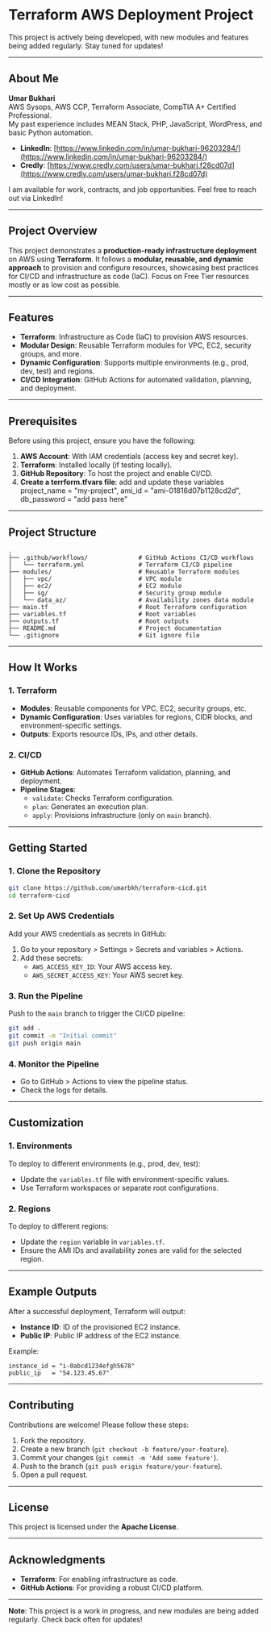 # Terraform AWS Deployment Project

This project is actively being developed, with new modules and features being added regularly. Stay tuned for updates!

---

## About Me

**Umar Bukhari**  
AWS Sysops, AWS CCP, Terraform Associate, CompTIA A+ Certified Professional.  
My past experience includes MEAN Stack, PHP, JavaScript, WordPress, and basic Python automation.  

- **LinkedIn**: [https://www.linkedin.com/in/umar-bukhari-96203284/](https://www.linkedin.com/in/umar-bukhari-96203284/)  
- **Credly**: [https://www.credly.com/users/umar-bukhari.f28cd07d](https://www.credly.com/users/umar-bukhari.f28cd07d)  

I am available for work, contracts, and job opportunities. Feel free to reach out via LinkedIn!

---

## Project Overview

This project demonstrates a **production-ready infrastructure deployment** on AWS using **Terraform**. It follows a **modular, reusable, and dynamic approach** to provision and configure resources, showcasing best practices for CI/CD and infrastructure as code (IaC). Focus on Free Tier resources mostly or as low cost as possible. 

---

## Features

- **Terraform**: Infrastructure as Code (IaC) to provision AWS resources.
- **Modular Design**: Reusable Terraform modules for VPC, EC2, security groups, and more.
- **Dynamic Configuration**: Supports multiple environments (e.g., prod, dev, test) and regions.
- **CI/CD Integration**: GitHub Actions for automated validation, planning, and deployment.

---

## Prerequisites

Before using this project, ensure you have the following:

1. **AWS Account**: With IAM credentials (access key and secret key).
2. **Terraform**: Installed locally (if testing locally).
3. **GitHub Repository**: To host the project and enable CI/CD.
4. **Create a terrform.tfvars file**: add and update these variables project_name = "my-project", ami_id = "ami-01816d07b1128cd2d", db_password = "add pass here" 

---

## Project Structure

```
.
├── .github/workflows/              # GitHub Actions CI/CD workflows
│   └── terraform.yml               # Terraform CI/CD pipeline
├── modules/                        # Reusable Terraform modules
│   ├── vpc/                        # VPC module
│   ├── ec2/                        # EC2 module
│   ├── sg/                         # Security group module
│   └── data_az/                    # Availability zones data module
├── main.tf                         # Root Terraform configuration
├── variables.tf                    # Root variables
├── outputs.tf                      # Root outputs
├── README.md                       # Project documentation
└── .gitignore                      # Git ignore file
```

---

## How It Works

### 1. **Terraform**
- **Modules**: Reusable components for VPC, EC2, security groups, etc.
- **Dynamic Configuration**: Uses variables for regions, CIDR blocks, and environment-specific settings.
- **Outputs**: Exports resource IDs, IPs, and other details.

### 2. **CI/CD**
- **GitHub Actions**: Automates Terraform validation, planning, and deployment.
- **Pipeline Stages**:
  - `validate`: Checks Terraform configuration.
  - `plan`: Generates an execution plan.
  - `apply`: Provisions infrastructure (only on `main` branch).

---

## Getting Started

### 1. **Clone the Repository**
```bash
git clone https://github.com/umarbkh/terraform-cicd.git
cd terraform-cicd
```

### 2. **Set Up AWS Credentials**
Add your AWS credentials as secrets in GitHub:
1. Go to your repository > Settings > Secrets and variables > Actions.
2. Add these secrets:
   - `AWS_ACCESS_KEY_ID`: Your AWS access key.
   - `AWS_SECRET_ACCESS_KEY`: Your AWS secret key.

### 3. **Run the Pipeline**
Push to the `main` branch to trigger the CI/CD pipeline:
```bash
git add .
git commit -m "Initial commit"
git push origin main
```

### 4. **Monitor the Pipeline**
- Go to GitHub > Actions to view the pipeline status.
- Check the logs for details.

---

## Customization

### 1. **Environments**
To deploy to different environments (e.g., prod, dev, test):
- Update the `variables.tf` file with environment-specific values.
- Use Terraform workspaces or separate root configurations.

### 2. **Regions**
To deploy to different regions:
- Update the `region` variable in `variables.tf`.
- Ensure the AMI IDs and availability zones are valid for the selected region.

---

## Example Outputs

After a successful deployment, Terraform will output:
- **Instance ID**: ID of the provisioned EC2 instance.
- **Public IP**: Public IP address of the EC2 instance.

Example:
```hcl
instance_id = "i-0abcd1234efgh5678"
public_ip   = "54.123.45.67"
```

---

## Contributing

Contributions are welcome! Please follow these steps:
1. Fork the repository.
2. Create a new branch (`git checkout -b feature/your-feature`).
3. Commit your changes (`git commit -m 'Add some feature'`).
4. Push to the branch (`git push origin feature/your-feature`).
5. Open a pull request.

---

## License

This project is licensed under the **Apache License**.

---

## Acknowledgments

- **Terraform**: For enabling infrastructure as code.
- **GitHub Actions**: For providing a robust CI/CD platform.

--- 

**Note**: This project is a work in progress, and new modules are being added regularly. Check back often for updates!
